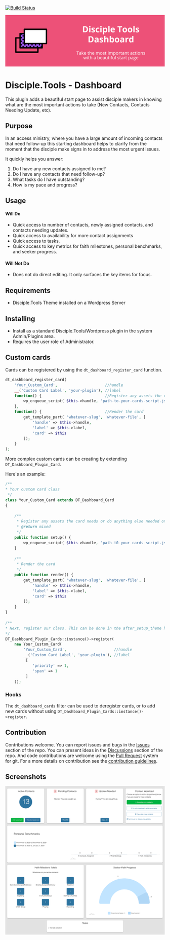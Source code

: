 [![Build Status](https://travis-ci.com/DiscipleTools/disciple-tools-dashboard.svg?branch=master)](https://travis-ci.com/DiscipleTools/disciple-tools-dashboard)

![Plugin Banner](https://raw.githubusercontent.com/DiscipleTools/disciple-tools-dashboard/master/dashboard-banner.png)
# Disciple.Tools - Dashboard

This plugin adds a beautiful start page to assist disciple makers in knowing what are the most important actions to
take (New Contacts, Contacts Needing Update, etc).

## Purpose

In an access ministry, where you have a large amount of incoming contacts that need follow-up this starting dashboard
helps to clarify from the moment that the disciple make signs in to address the most urgent issues.

It quickly helps you answer:

1. Do I have any new contacts assigned to me?
2. Do I have any contacts that need follow-up?
3. What tasks do I have outstanding?
4. How is my pace and progress?

## Usage

#### Will Do

- Quick access to number of contacts, newly assigned contacts, and contacts needing updates.
- Quick access to availability for more contact assignments
- Quick access to tasks.
- Quick access to key metrics for faith milestones, personal benchmarks, and seeker progress.

#### Will Not Do

- Does not do direct editing. It only surfaces the key items for focus.

## Requirements

- Disciple.Tools Theme installed on a Wordpress Server

## Installing

- Install as a standard Disciple.Tools/Wordpress plugin in the system Admin/Plugins area.
- Requires the user role of Administrator.

## Custom cards

Cards can be registered by using the `dt_dashboard_register_card` function.

```php
dt_dashboard_register_card(
    'Your_Custom_Card',                     //handle
    __('Custom Card Label', 'your-plugin'), //label
    function() {                            //Register any assets the card needs or do anything else needed on registration.
        wp_enqueue_script( $this->handle, 'path-to-your-cards-script.js', [], null, true);
    },
    function() {                            //Render the card
        get_template_part( 'whatever-slug', 'whatever-file', [
            'handle' => $this->handle,
            'label' => $this->label,
            'card' => $this
        ]);
    }
);

```
More complex custom cards can be creating by extending `DT_Dashboard_Plugin_Card`.

Here's an example:

```php
/**
* Your custom card class
 */
class Your_Custom_Card extends DT_Dashboard_Card
{

    /**
     * Register any assets the card needs or do anything else needed on registration.
     * @return mixed
     */
    public function setup() {
        wp_enqueue_script( $this->handle, 'path-t0-your-cards-script.js', [], null, true);
    }

    /**
     * Render the card
     */
    public function render() {
        get_template_part( 'whatever-slug', 'whatever-file', [
            'handle' => $this->handle,
            'label' => $this->label,
            'card' => $this
        ]);
    }
}

/**
* Next, register our class. This can be done in the after_setup_theme hook.
*/
DT_Dashboard_Plugin_Cards::instance()->register(
    new Your_Custom_Card(
        'Your_Custom_Card',                     //handle
        __('Custom Card Label', 'your-plugin'), //label
         [
            'priority' => 1,
            'span' => 1
         ]
    ));
```

### Hooks

The `dt_dashboard_cards` filter can be used to deregister cards, or to add new cards without using `DT_Dashboard_Plugin_Cards::instance()->register`.

## Contribution

Contributions welcome. You can report issues and bugs in the
[Issues](https://github.com/DiscipleTools/disciple-tools-dashboard/issues) section of the repo. You can present ideas in
the [Discussions](https://github.com/DiscipleTools/disciple-tools-dashboard/discussions) section of the repo. And code
contributions are welcome using the [Pull Request](https://github.com/DiscipleTools/disciple-tools-dashboard/pulls)
system for git. For a more details on contribution see the
[contribution guidelines](https://github.com/DiscipleTools/disciple-tools-dashboard/blob/master/CONTRIBUTING.md).

## Screenshots

![screenshot.png](https://raw.githubusercontent.com/DiscipleTools/disciple-tools-dashboard/master/screenshot.png)
